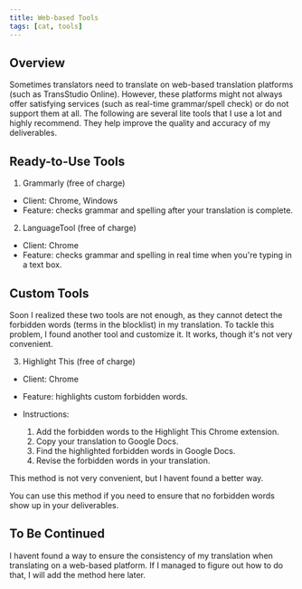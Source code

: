 ```yaml
---
title: Web-based Tools
tags: [cat, tools]
---
```


## Overview

Sometimes translators need to translate on web-based translation platforms (such as TransStudio Online). However, these platforms might not always offer satisfying services (such as real-time grammar/spell check) or do not support them at all. The following are several lite tools that I use a lot and highly recommend. They help improve the quality and accuracy of my deliverables.

## Ready-to-Use Tools

1. Grammarly (free of charge)
- Client: Chrome, Windows
- Feature: checks grammar and spelling after your translation is complete.

2. LanguageTool (free of charge)
- Client: Chrome
- Feature: checks grammar and spelling in real time when you're typing in a text box.

## Custom Tools

Soon I realized these two tools are not enough, as they cannot detect the forbidden words (terms in the blocklist) in my translation. To tackle this problem, I found another tool and customize it. It works, though it's not very convenient.

3. Highlight This (free of charge)
- Client: Chrome
- Feature: highlights custom forbidden words.
- Instructions:

    1.  Add the forbidden words to the Highlight This Chrome extension.
    2.  Copy your translation to Google Docs.
    3.  Find the highlighted forbidden words in Google Docs.
    4.  Revise the forbidden words in your translation.

This method is not very convenient, but I havent found a better way.

You can use this method if you need to ensure that no forbidden words show up in your deliverables.

## To Be Continued

I havent found a way to ensure the consistency of my translation when translating on a web-based platform. If I managed to figure out how to do that, I will add the method here later.
